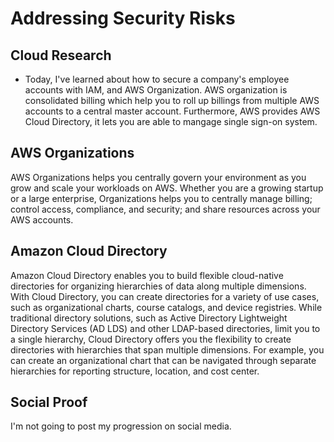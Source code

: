 # Addressing Security Risks

## Cloud Research
- Today, I've learned about how to secure a company's employee accounts with IAM, and AWS Organization. AWS organization is consolidated billing which help you to roll up billings from multiple AWS accounts to a central master account. Furthermore, AWS provides AWS Cloud Directory, it lets you are able to mangage single sign-on system.

## __AWS Organizations__
AWS Organizations helps you centrally govern your environment as you grow and scale your workloads on AWS. Whether you are a growing startup or a large enterprise, Organizations helps you to centrally manage billing; control access, compliance, and security; and share resources across your AWS accounts.

## __Amazon Cloud Directory__
Amazon Cloud Directory enables you to build flexible cloud-native directories for organizing hierarchies of data along multiple dimensions. With Cloud Directory, you can create directories for a variety of use cases, such as organizational charts, course catalogs, and device registries. While traditional directory solutions, such as Active Directory Lightweight Directory Services (AD LDS) and other LDAP-based directories, limit you to a single hierarchy, Cloud Directory offers you the flexibility to create directories with hierarchies that span multiple dimensions. For example, you can create an organizational chart that can be navigated through separate hierarchies for reporting structure, location, and cost center.

## Social Proof
I'm not going to post my progression on social media.
